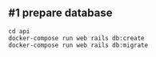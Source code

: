 ## #1 prepare database

```
cd api
docker-compose run web rails db:create
docker-compose run web rails db:migrate
```
